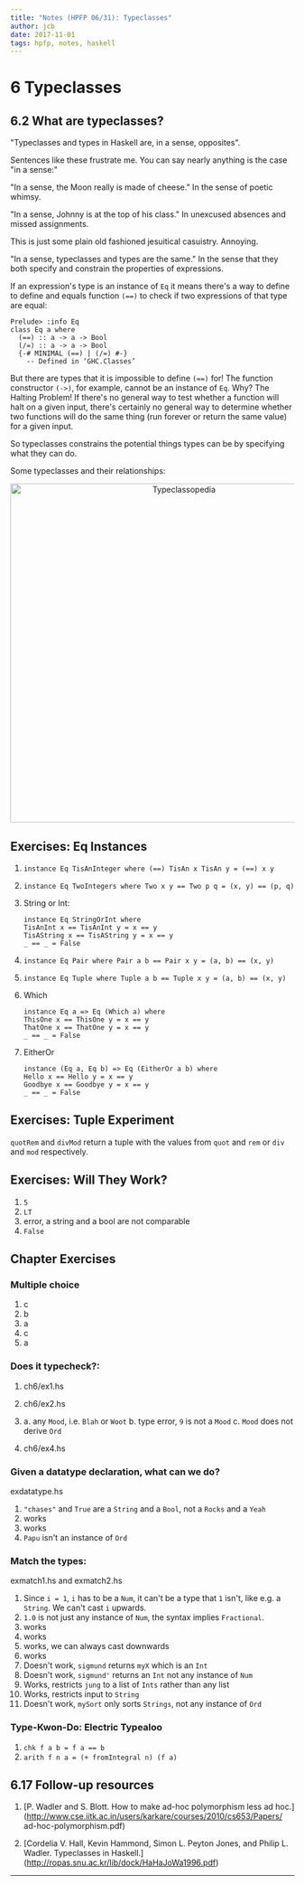 ```yaml
---
title: "Notes (HPFP 06/31): Typeclasses"
author: jcb
date: 2017-11-01
tags: hpfp, notes, haskell
---
```


# 6 Typeclasses

## 6.2 What are typeclasses?

"Typeclasses and types in Haskell are, in a sense, opposites".

Sentences like these frustrate me. You can say nearly anything is the case
"in a sense:"

"In a sense, the Moon really is made of cheese." In the sense of poetic whimsy.

"In a sense, Johnny is at the top of his class." In unexcused absences and
missed assignments.

This is just some plain old fashioned jesuitical casuistry. Annoying.

"In a sense, typeclasses and types are the same." In the sense that they both
specify and constrain the properties of expressions.

If an expression's type is an instance of `Eq` it means there's a way to
define to define and equals function `(==)` to check if two expressions
of that type are equal:

```
Prelude> :info Eq
class Eq a where
  (==) :: a -> a -> Bool
  (/=) :: a -> a -> Bool
  {-# MINIMAL (==) | (/=) #-}
  	-- Defined in ‘GHC.Classes’
```

But there are types that it is impossible to define `(==)` for! The
function constructor `(->)`, for example, cannot be an instance of `Eq`. Why?
The Halting Problem! If there's no general way to test whether a function
will halt on a given input, there's certainly no general way to determine
whether two functions will do the same thing (run forever or return the
same value) for a given input.

So typeclasses constrains the potential things types can be by specifying
what they can do.

Some typeclasses and their relationships:

<p align="center">
<img
src="https://wiki.haskell.org/wikiupload/d/df/Typeclassopedia-diagram.png"
width = 600px
alt="Typeclassopedia">
</p>

## Exercises: Eq Instances

1.  ```
    instance Eq TisAnInteger where (==) TisAn x TisAn y = (==) x y
    ```
2.  ```
    instance Eq TwoIntegers where Two x y == Two p q = (x, y) == (p, q)
    ```

3.  String or Int:

    ```
    instance Eq StringOrInt where
    TisAnInt x == TisAnInt y = x == y
    TisAString x == TisAString y = x == y
    _ == _ = False
    ```
4.  ```
    instance Eq Pair where Pair a b == Pair x y = (a, b) == (x, y)
    ```

5.  ```
    instance Eq Tuple where Tuple a b == Tuple x y = (a, b) == (x, y)
    ```

6.  Which

    ```
    instance Eq a => Eq (Which a) where
    ThisOne x == ThisOne y = x == y
    ThatOne x == ThatOne y = x == y
    _ == _ = False
    ```

7.  EitherOr

    ```
    instance (Eq a, Eq b) => Eq (EitherOr a b) where
    Hello x == Hello y = x == y
    Goodbye x == Goodbye y = x == y
    _ == _ = False
    ```

## Exercises: Tuple Experiment

`quotRem` and `divMod` return a tuple with the values from `quot` and `rem` or
`div` and `mod` respectively.

## Exercises: Will They Work?

1. `5`
2. `LT`
3. error, a string and a bool are not comparable
4. `False`

## Chapter Exercises

### Multiple choice

1. c
2. b
3. a
4. c
5. a

### Does it typecheck?:

1.  ch6/ex1.hs
2.  ch6/ex2.hs

3.  a. any `Mood`, i.e. `Blah` or `Woot`
    b. type error, `9` is not a `Mood`
    c. `Mood` does not derive `Ord`

4.  ch6/ex4.hs

### Given a datatype declaration, what can we do?
exdatatype.hs

1. `"chases"` and `True` are a `String` and a `Bool`, not a `Rocks` and a `Yeah`
2. works
3. works
4. `Papu` isn't an instance of `Ord`

### Match the types:

exmatch1.hs and exmatch2.hs

1. Since `i = 1`, `i` has to be a `Num`, it can't be a type that `1` isn't,
like e.g.  a `String`. We can't cast `i` upwards.
2. `1.0` is not just any instance of `Num`, the syntax implies `Fractional`.
3. works
4. works
5. works, we can always cast downwards
6. works
7. Doesn't work, `sigmund` returns `myX` which is an `Int`
8. Doesn't work, `sigmund'` returns an `Int` not any instance of `Num`
9. Works, restricts `jung` to a list of `Ints` rather than any list
10. Works, restricts input to `String`
11. Doesn't work, `mySort` only sorts `Strings`, not any instance of `Ord`

### Type-Kwon-Do: Electric Typealoo

1. `chk f a b = f a == b`
2. `arith f n a = (+ fromIntegral n) (f a)`

## 6.17 Follow-up resources

1. [P. Wadler and S. Blott. How to make ad-hoc polymorphism less
ad hoc.] (http://www.cse.iitk.ac.in/users/karkare/courses/2010/cs653/Papers/
ad-hoc-polymorphism.pdf)

2. [Cordelia V. Hall, Kevin Hammond, Simon L. Peyton Jones, and Philip L.
Wadler. Typeclasses in Haskell.] (http://ropas.snu.ac.kr/lib/dock/HaHaJoWa1996.pdf)

---
